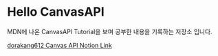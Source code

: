 # Hello CanvasAPI

MDN에 나온 CanvasAPI Tutorial을 보며 공부한 내용을 기록하는 저장소 입니다.

[dorakang612 Canvas API Notion Link](https://dorakang612.notion.site/Canvas-API-33b53236dcae4590b4c7de49e330cc8b)